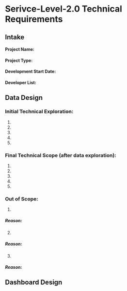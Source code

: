 # Serivce-Level-2.0 Technical Requirements

## Intake
#### Project Name:
#### Project Type: 
#### Development Start Date:
#### Developer List:

## Data Design
### Initial Technical Exploration:
1.
2.
3.
4.
5.
### Final Technical Scope (after data exploration):
1.
2.
3.
4.
5.
### Out of Scope:
1.
##### Reason:
2.
##### Reason:
3.
##### Reason:

## Dashboard Design
